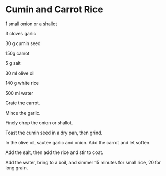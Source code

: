 # Cumin and Carrot Rice

1 small onion or a shallot

3 cloves garlic

30 g cumin seed

150g carrot

5 g salt

30 ml olive oil

140 g white rice

500 ml water



Grate the carrot.

Mince the garlic.

Finely chop the onion or shallot.

Toast the cumin seed in a dry pan, then grind.

In the olive oil, sautee garlic and onion. Add the carrot and let soften.

Add the salt, then add the rice and stir to coat.

Add the water, bring to a boil, and simmer 15 minutes for small rice, 20 for long grain.

